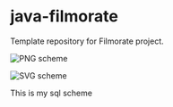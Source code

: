 # java-filmorate
Template repository for Filmorate project.

![PNG scheme](https://disk.yandex.ru/i/gd2VbBIRn4mQqA)

![SVG scheme](https://disk.yandex.ru/d/nMQVjICv04_naQ)

This is my sql scheme